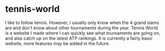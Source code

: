 # tennis-world

I like to follow tennis. However, I usually only know when the 4 grand slams are and don't know about other tournaments during the year. Tennis World is a website I made where I can quickly see what tournaments are going on, and also catch up on the latest ATP rankings. It is currently a fairly basic website, more features may be added in the future.
